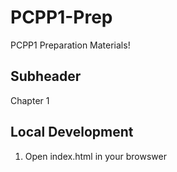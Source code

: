 # PCPP1-Prep
PCPP1 Preparation Materials!

## Subheader
Chapter 1

## Local Development

1. Open index.html in your browswer
